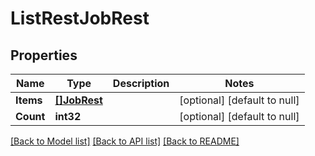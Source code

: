 # ListRestJobRest

## Properties
Name | Type | Description | Notes
------------ | ------------- | ------------- | -------------
**Items** | [**[]JobRest**](JobRest.md) |  | [optional] [default to null]
**Count** | **int32** |  | [optional] [default to null]

[[Back to Model list]](../README.md#documentation-for-models) [[Back to API list]](../README.md#documentation-for-api-endpoints) [[Back to README]](../README.md)


